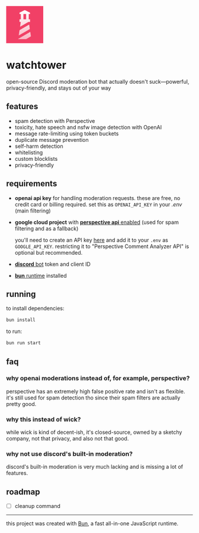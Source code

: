 <img src="./assets/logo.svg" alt="watchtower logo" width="100">

# watchtower

open-source Discord moderation bot that actually doesn't suck—powerful, privacy-friendly, and stays out of your way

## features

- spam detection with Perspective
- toxicity, hate speech and nsfw image detection with OpenAI
- message rate-limiting using token buckets
- duplicate message prevention
- self-harm detection
- whitelisting
- custom blocklists
- privacy-friendly

## requirements

- **openai api key** for handling moderation requests. these are free, no credit card or billing required. set this as `OPENAI_API_KEY` in your _.env_ (main filtering)

- **google cloud project** with [**perspective api** enabled](https://developers.perspectiveapi.com/s/docs-get-started?language=en_US) (used for spam filtering and as a fallback)

  you'll need to create an API key [here](https://console.developers.google.com/apis/credentials) and add it to your `.env` as `GOOGLE_API_KEY`. restricting it to "Perspective Comment Analyzer API" is optional but recommended.

- [**discord** bot](https://discord.com/developers/applications) token and client ID

- [**bun** runtime](https://bun.sh) installed

## running

to install dependencies:

```bash
bun install
```

to run:

```bash
bun run start
```

## faq

### why openai moderations instead of, for example, perspective?

perspective has an extremely high false positive rate and isn't as flexible. it's still used for spam detection tho since their spam filters are actually pretty good.

### why this instead of wick?

while wick is kind of decent-ish, it's closed-source, owned by a sketchy company, not that privacy, and also not that good.

### why not use discord's built-in moderation?

discord's built-in moderation is very much lacking and is missing a lot of features.

## roadmap

- [ ] cleanup command

---

this project was created with [Bun](https://bun.sh), a fast all-in-one JavaScript runtime.
